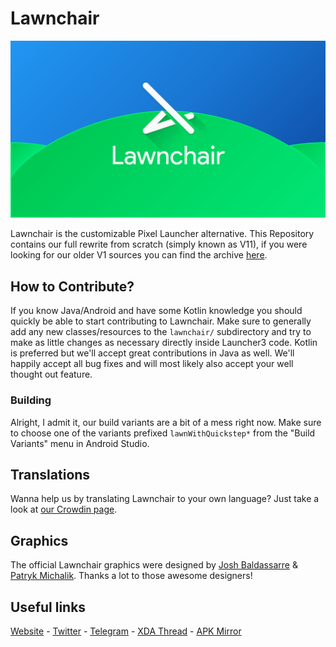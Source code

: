 # Lawnchair

![Lawnchair](banner.png)

Lawnchair is the customizable Pixel Launcher alternative. This Repository contains our full rewrite from scratch (simply known as V11),
if you were looking for our older V1 sources you can find the archive [here](https://github.com/LawnchairLauncher/Lawnchair-V1).

## How to Contribute?

If you know Java/Android and have some Kotlin knowledge you should quickly be able to start contributing to Lawnchair.
Make sure to generally add any new classes/resources to the `lawnchair/` subdirectory and try to make as little changes as necessary directly inside Launcher3 code.
Kotlin is preferred but we'll accept great contributions in Java as well. We'll happily accept all bug fixes and will most likely also accept your well thought out feature.

### Building

Alright, I admit it, our build variants are a bit of a mess right now. Make sure to choose one of the variants prefixed `lawnWithQuickstep*`
from the "Build Variants" menu in Android Studio.

## Translations

Wanna help us by translating Lawnchair to your own language? Just take a look at [our Crowdin page](https://lawnchair.crowdin.com/lawnchair).

## Graphics

 The official Lawnchair graphics were designed by [Josh Baldassarre](https://www.uplabs.com/jshbldssrr) & [Patryk Michalik](https://patrykmichalik.com). Thanks a lot to those awesome designers!

## Useful links

[Website](https://lawnchair.app) - [Twitter](https://twitter.com/lawnchairapp) - [Telegram](https://t.me/lawnchair) -
[XDA Thread](https://forum.xda-developers.com/android/apps-games/lawnchair-customizable-pixel-launcher-t3627137) - [APK Mirror](https://www.apkmirror.com/apk/deletescape/lawnchair/)
